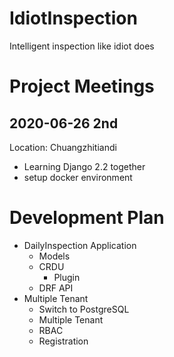 # IdiotInspection
Intelligent inspection like idiot does



# Project Meetings
## 2020-06-26 2nd
Location: Chuangzhitiandi

- Learning Django 2.2 together
- setup docker environment

# Development Plan
- DailyInspection Application
    - Models
    - CRDU
        - Plugin
    - DRF API
- Multiple Tenant
    - Switch to PostgreSQL
    - Multiple Tenant
    - RBAC
    - Registration